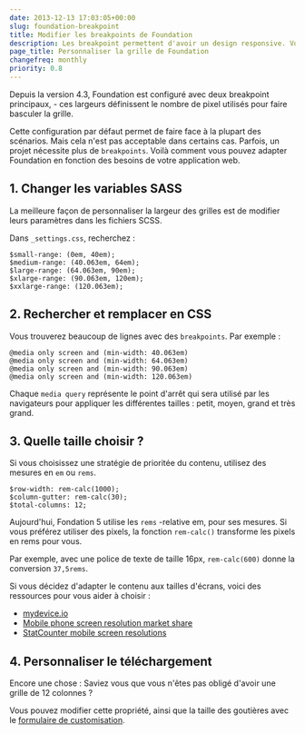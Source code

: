 ```yaml
---
date: 2013-12-13 17:03:05+00:00
slug: foundation-breakpoint
title: Modifier les breakpoints de Foundation
description: Les breakpoint permettent d'avoir un design responsive. Voici comment modifier les variables sass avec le framework Foundation.
page_title: Personnaliser la grille de Foundation
changefreq: monthly
priority: 0.8
---
```


Depuis la version 4.3, Foundation est configuré avec deux breakpoint principaux, - ces largeurs définissent le nombre de pixel utilisés pour faire basculer la grille.

Cette configuration par défaut permet de faire face à la plupart des scénarios. Mais cela n'est pas acceptable dans certains cas. Parfois, un projet nécessite plus de `breakpoints`. Voilà comment vous pouvez adapter Foundation en fonction des besoins de votre application web.

## 1. Changer les variables SASS

La meilleure façon de personnaliser la largeur des grilles est de modifier leurs paramètres dans les fichiers SCSS.

Dans `_settings.css`, recherchez :

    $small-range: (0em, 40em);
    $medium-range: (40.063em, 64em);
    $large-range: (64.063em, 90em);
    $xlarge-range: (90.063em, 120em);
    $xxlarge-range: (120.063em);

## 2. Rechercher et remplacer en CSS

Vous trouverez beaucoup de lignes avec des `breakpoints`. Par exemple :

    @media only screen and (min-width: 40.063em)
    @media only screen and (min-width: 64.063em)
    @media only screen and (min-width: 90.063em)
    @media only screen and (min-width: 120.063em)

Chaque `media query` représente le point d'arrêt qui sera utilisé par les navigateurs pour appliquer les différentes tailles : petit, moyen, grand et très grand.

## 3. Quelle taille choisir ?

Si vous choisissez une stratégie de prioritée du contenu, utilisez des mesures en `em` ou `rems`.

    $row-width: rem-calc(1000);
    $column-gutter: rem-calc(30);
    $total-columns: 12;

Aujourd'hui, Fondation 5 utilise les `rems` -relative em, pour ses mesures. Si vous préférez utiliser des pixels, la fonction `rem-calc()` transforme les pixels en rems pour vous.

Par exemple, avec une police de texte de taille 16px, `rem-calc(600)` donne la conversion `37,5rems`.

Si vous décidez d'adapter le contenu aux tailles d'écrans, voici des ressources pour vous aider à choisir :

- [mydevice.io](http://mydevice.io/devices/)
- [Mobile phone screen resolution market share](http://stats.areppim.com/stats/stats_mobiresxtime.htm)
- [StatCounter mobile screen resolutions](http://gs.statcounter.com/#mobile_resolution-ww-monthly-201307-201312)

## 4. Personnaliser le téléchargement

Encore une chose : Saviez vous que vous n'êtes pas obligé d'avoir une grille de 12 colonnes ?

Vous pouvez modifier cette propriété, ainsi que la taille des goutières avec le [formulaire de customisation](http://Foundation.zurb.com/develop/download.html#customizeFoundation).
